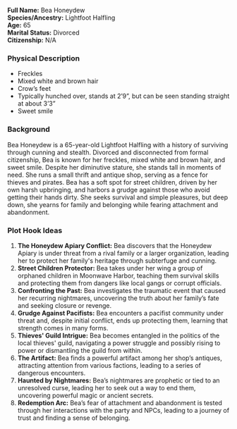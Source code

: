 **Full Name:** Bea Honeydew  
**Species/Ancestry:** Lightfoot Halfling  
**Age:** 65  
**Marital Status:** Divorced  
**Citizenship:** N/A  

### Physical Description
- Freckles
- Mixed white and brown hair
- Crow’s feet
- Typically hunched over, stands at 2’9”, but can be seen standing straight at about 3’3”
- Sweet smile

### Background
Bea Honeydew is a 65-year-old Lightfoot Halfling with a history of surviving through cunning and stealth. Divorced and disconnected from formal citizenship, Bea is known for her freckles, mixed white and brown hair, and sweet smile. Despite her diminutive stature, she stands tall in moments of need. She runs a small thrift and antique shop, serving as a fence for thieves and pirates. Bea has a soft spot for street children, driven by her own harsh upbringing, and harbors a grudge against those who avoid getting their hands dirty. She seeks survival and simple pleasures, but deep down, she yearns for family and belonging while fearing attachment and abandonment.

### Plot Hook Ideas
1. **The Honeydew Apiary Conflict:** Bea discovers that the Honeydew Apiary is under threat from a rival family or a larger organization, leading her to protect her family's heritage through subterfuge and cunning.
2. **Street Children Protector:** Bea takes under her wing a group of orphaned children in Moonwave Harbor, teaching them survival skills and protecting them from dangers like local gangs or corrupt officials.
3. **Confronting the Past:** Bea investigates the traumatic event that caused her recurring nightmares, uncovering the truth about her family’s fate and seeking closure or revenge.
4. **Grudge Against Pacifists:** Bea encounters a pacifist community under threat and, despite initial conflict, ends up protecting them, learning that strength comes in many forms.
5. **Thieves' Guild Intrigue:** Bea becomes entangled in the politics of the local thieves' guild, navigating a power struggle and possibly rising to power or dismantling the guild from within.
6. **The Artifact:** Bea finds a powerful artifact among her shop’s antiques, attracting attention from various factions, leading to a series of dangerous encounters.
7. **Haunted by Nightmares:** Bea’s nightmares are prophetic or tied to an unresolved curse, leading her to seek out a way to end them, uncovering powerful magic or ancient secrets.
8. **Redemption Arc:** Bea’s fear of attachment and abandonment is tested through her interactions with the party and NPCs, leading to a journey of trust and finding a sense of belonging.